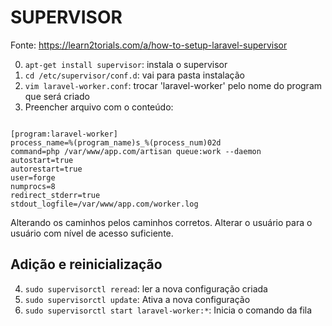 # SUPERVISOR

Fonte: https://learn2torials.com/a/how-to-setup-laravel-supervisor

0. `apt-get install supervisor`: instala o supervisor
1. `cd /etc/supervisor/conf.d`: vai para pasta instalação
2. `vim laravel-worker.conf`: trocar 'laravel-worker' pelo nome do program que será criado
3. Preencher arquivo com o conteúdo:

```CONF

[program:laravel-worker]
process_name=%(program_name)s_%(process_num)02d
command=php /var/www/app.com/artisan queue:work --daemon
autostart=true
autorestart=true
user=forge
numprocs=8
redirect_stderr=true
stdout_logfile=/var/www/app.com/worker.log​

```
Alterando os caminhos pelos caminhos corretos. Alterar o usuário para o usuário com nível de acesso suficiente.

## Adição e reinicialização

4. `sudo supervisorctl reread`: ler a nova configuração criada
5. `sudo supervisorctl update`: Ativa a nova configuração
6. `sudo supervisorctl start laravel-worker:*`: Inicia o comando da fila
